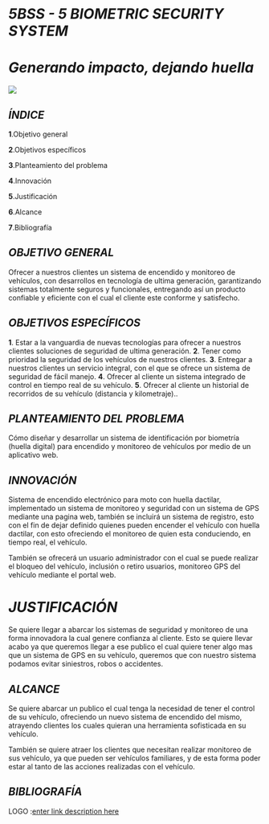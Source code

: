 # *5BSS -  5 BIOMETRIC SECURITY SYSTEM*
  
#       *Generando impacto, dejando huella*

![
](https://lh3.googleusercontent.com/2pUtLCnctcitP8Tm2vAiJMqlbgqCbDPfJ2lMlgojuJWfj0c3MSVYZRi2fLKebYllhxwx8O1Mf0A "logo")

## *ÍNDICE*

**1**.Objetivo general

**2**.Objetivos específicos

**3**.Planteamiento del problema

**4**.Innovación

**5**.Justificación

**6**.Alcance

**7**.Bibliografía

## *OBJETIVO GENERAL*
Ofrecer a nuestros clientes un sistema de encendido y monitoreo de vehículos, con desarrollos en tecnología de ultima generación, garantizando sistemas totalmente seguros y funcionales, entregando así un producto confiable y eficiente con el cual el cliente este conforme y satisfecho.

## *OBJETIVOS ESPECÍFICOS*

**1**. Estar a la vanguardia de nuevas tecnologías para ofrecer a nuestros clientes soluciones de seguridad de ultima generación.
**2**.  Tener como prioridad la seguridad de los vehículos de nuestros clientes.
**3**.  Entregar a nuestros clientes un servicio integral, con el que se ofrece un sistema de seguridad de fácil manejo.
**4**. Ofrecer al cliente un sistema integrado de control en tiempo real de su vehículo.
**5**. Ofrecer al cliente un historial de recorridos de su vehículo (distancia y kilometraje)..

## *PLANTEAMIENTO DEL PROBLEMA*
Cómo diseñar y desarrollar un sistema de identificación por biometría (huella digital)  para encendido y monitoreo de vehículos por medio de un aplicativo web.

## *INNOVACIÓN*

Sistema de encendido electrónico para moto con huella dactilar, implementado un sistema de monitoreo y seguridad con un sistema de GPS mediante una pagina web, también se incluirá un sistema de registro, esto con el fin de dejar definido quienes pueden encender el vehículo con huella dactilar, con esto ofreciendo el monitoreo de quien esta conduciendo, en tiempo real, el vehículo.

También se ofrecerá un usuario administrador con el cual se puede realizar el bloqueo del vehículo, inclusión o retiro usuarios, monitoreo GPS del  vehículo mediante el portal web.


# *JUSTIFICACIÓN*

Se quiere llegar a abarcar los sistemas de seguridad y monitoreo de una forma innovadora la cual genere confianza al cliente. Esto se quiere llevar acabo ya que queremos llegar a ese publico el cual quiere tener algo mas que un sistema de GPS en su vehículo, queremos que con nuestro sistema podamos evitar siniestros, robos o accidentes.

## *ALCANCE*
Se quiere abarcar un publico el cual tenga la necesidad de tener el control de su vehículo, ofreciendo un nuevo sistema de encendido del mismo, atrayendo clientes los cuales quieran una herramienta sofisticada en su vehículo.

También se quiere atraer los clientes que necesitan realizar monitoreo de sus vehículo, ya que pueden ser vehículos familiares, y de esta forma poder estar al tanto de las acciones realizadas con el vehículo.


## *BIBLIOGRAFÍA*
LOGO :[enter link description here](https://www.google.com.co/imghp?hl=es&tab=wi&ogbl)
